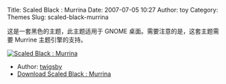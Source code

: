 Title: Scaled Black : Murrina
Date: 2007-07-05 10:27
Author: toy
Category: Themes
Slug: scaled-black-murrina

这是一套黑色的主题，此主题适用于 GNOME 桌面。需要注意的是，这套主题需要
Murrine 主题引擎的支持。

[![Scaled Black :
Murrina](http://i.linuxtoy.org/i/2007/07/scaled-black-murrina_s.jpg)](http://i.linuxtoy.org/i/2007/07/scaled-black-murrina.jpg)

- Author: [twigsby](http://www.twigsby.com/)  
- [Download Scaled Black :
Murrina](http://www.gnome-look.org/content/show.php/Scaled+Black+%3A+Murrina+?content=61659)
